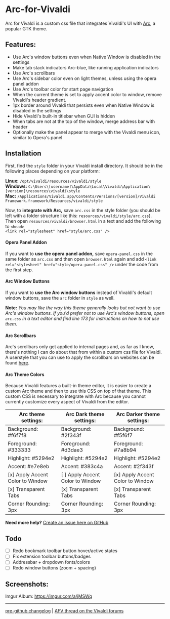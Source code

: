 # Arc-for-Vivaldi  

Arc for Vivaldi is a custom css file that integrates Vivaldi's UI with [Arc](https://github.com/NicoHood/arc-theme), a popular GTK theme.

## Features:

- Use Arc's window buttons even when Native Window is disabled in the settings
- Make tab stack indicators Arc-blue, like running application indicators
- Use Arc's scrollbars
- Use Arc's sidebar color even on light themes, unless using the opera panel addon
- Use Arc's toolbar color for start page navigation
- When the current theme is set to apply accent color to window, remove Vivaldi's header gradient.
- 1px border around Vivaldi that persists even when Native Window is disabled in the settings
- Hide Vivaldi's built-in titlebar when GUI is hidden
- When tabs are not at the top of the window, merge address bar with header
- Optionally make the panel appear to merge with the Vivaldi menu icon, similar to Opera's panel

## Installation

First, find the `style` folder in your Vivaldi install directory. It should be in the following places depending on your platform:

**Linux:** `/opt/vivaldi/resources/vivaldi/style`  
**Windows:** `C:\Users\[username]\AppData\Local\Vivaldi\Application\[version]\resources\vivaldi\style`  
**Mac:** `/Applications/Vivaldi.app/Contents/Versions/[version]/Vivaldi Framework.framework/Resources/vivaldi/style`

Now, to **integrate with Arc,** save `arc.css` in the style folder (you should be left with a folder structure like this: `resources/vivaldi/style/arc.css`).  
Then open `resources/vivaldi/browser.html` in a text and add the following to `<head>`  
`<link rel="stylesheet" href="style/arc.css" />`

#### Opera Panel Addon

If you want to **use the opera panel addon,** save `opera-panel.css` in the same folder as `arc.css` and then open `browser.html` again and add `<link rel="stylesheet" href="style/opera-panel.css" />` under the code from the first step.

#### Arc Window Buttons

If you want to **use the Arc window buttons** instead of Vivaldi's default window buttons, save the `arc` folder in `style` as well.

**Note:** *You may like the way this theme generally looks but not want to use Arc's window buttons. If you'd prefer not to use Arc's window buttons, open `arc.css` in a text editor and find line 173 for instructions on how to not use them.*

#### Arc Scrollbars

Arc's scrollbars only get applied to internal pages and, as far as I know, there's nothing I can do about that from within a custom css file for Vivaldi. A userstyle that you can use to apply the scrollbars on websites can be found [here](https://userstyles.org/styles/142645/arc-scrollbars).

#### Arc Theme Colors

Because Vivaldi features a built-in theme editor, it is easier to create a custom Arc theme and then to use this CSS on top of that theme. This custom CSS is necessary to integrate with Arc because you cannot currently customize every aspect of Vivaldi from the editor.

| Arc theme settings:              | Arc Dark theme settings:         | Arc Darker theme settings:       |
| -------------------------------- | -------------------------------- | -------------------------------- |
| Background: #f6f7f8              | Background: #2f343f              | Background: #f5f6f7              |
| Foreground: #333333              | Foreground: #d3dae3              | Foreground: #7a8b94              |
| Highlight: #5294e2               | Highlight: #5294e2               | Highlight: #5294e2               |
| Accent: #e7e8eb                  | Accent: #383c4a                  | Accent: #2f343f                  |
| [x] Apply Accent Color to Window | [ ] Apply Accent Color to Window | [x] Apply Accent Color to Window |
| [x] Transparent Tabs             | [x] Transparent Tabs             | [x] Transparent Tabs             |
| Corner Rounding: 3px             | Corner Rounding: 3px             | Corner Rounding: 3px             |


**Need more help?** [Create an issue here on GitHub](https://github.com/drakkar1969/Arc-for-Vivaldi/issues/new)

## Todo

- [ ] Redo bookmark toolbar button hover/active states
- [ ] Fix extension toolbar buttons/badges
- [ ] Addressbar + dropdown fonts/colors
- [ ] Redo window buttons (zoom + spacing)

## Screenshots:

Imgur Album: https://imgur.com/a/jMSWq

----

[pre-github changelog](https://github.com/Tiamarth/Arc-for-Vivaldi/blob/master/changelog.txt) | [AFV thread on the Vivaldi forums](https://forum.vivaldi.net/post/137297)  
